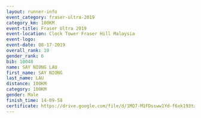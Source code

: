 ```yaml
---
layout: runner-info 
event_category: fraser-ultra-2019 
category_km: 100KM 
event-title: Fraser Ultra 2019 
event-location: Clock Tower Fraser Hill Malaysia 
event-logo: 
event-date: 08-17-2019 
overall_rank: 10
gender_rank: 6
bib: 10048
name: SAY NIONG LAU
first_name: SAY NIONG
last_name: LAU
distance: 100KM
category: 100KM
gender: Male
finish_time: 14-09-58
certificate: https://drive.google.com/file/d/1MQ7-M1FDssww1Yd-f6xk193tzSaf0-Ui/view?usp=sharing
---
```

